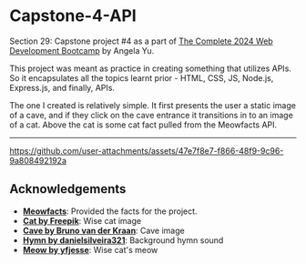 # Capstone-4-API
Section 29: Capstone project #4 as a part of [The Complete 2024 Web Development Bootcamp](https://www.udemy.com/course/the-complete-web-development-bootcamp/) by Angela Yu.

This project was meant as practice in creating something that utilizes APIs. So it encapsulates all the topics learnt prior - HTML, CSS, JS, Node.js, Express.js, and finally, APIs.

The one I created is relatively simple. It first presents the user a static image of a cave, and if they click on the cave entrance it transitions in to an image of a cat. Above the cat is some cat fact pulled from the Meowfacts API.

---
https://github.com/user-attachments/assets/47e7f8e7-f866-48f9-9c96-9a808492192a

## Acknowledgements
- **[Meowfacts](https://rapidapi.com/wh-iterabb-it-wh-iterabb-it-default/api/meowfacts)**: Provided the facts for the project.
- **[Cat by Freepik](https://www.freepik.com/free-psd/beautiful-cat-portrait-isolated_38310639.htm#query=cat%20transparent%20background&position=46&from_view=keyword&track=ais_hybrid&uuid=b7d22bd4-c6c6-4fb0-8800-9587b537dc7c)**: Wise cat image
- **[Cave by Bruno van der Kraan](https://unsplash.com/photos/sun-rays-inside-cave-v2HgNzRDfII?utm_content=creditCopyText&utm_medium=referral&utm_source=unsplash)**: Cave image
- **[Hymn by danielsilveira321](https://pixabay.com/sound-effects/spacial-hymn-52329/)**: Background hymn sound
- **[Meow by yfjesse](https://pixabay.com/sound-effects/cat-meow-14536/)**: Wise cat's meow
